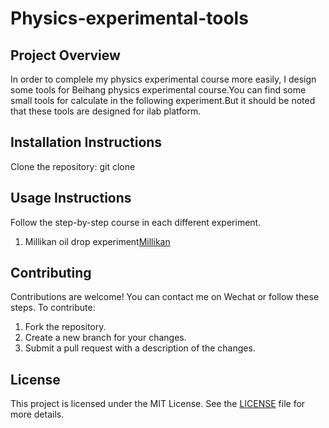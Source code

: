 # Physics-experimental-tools

## Project Overview
In order to complele my physics experimental course more easily, I design some tools for Beihang physics experimental course.You can find some small tools for calculate in the following experiment.But it should be noted that these tools are designed for ilab platform.

## Installation Instructions
Clone the repository:
    git clone 
    
## Usage Instructions
Follow the step-by-step course in each different experiment.
  1. Millikan oil drop experiment[Millikan](Milliken.md)

## Contributing
Contributions are welcome! You can contact me on Wechat or follow these steps. 
To contribute:
1. Fork the repository.
2. Create a new branch for your changes.
3. Submit a pull request with a description of the changes.

## License
This project is licensed under the MIT License. See the [LICENSE](LICENSE) file for more details.
